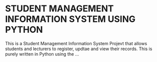 # STUDENT MANAGEMENT INFORMATION SYSTEM USING PYTHON
This is a Student Management Information System Projevt that allows students and lecturers to 
register, updtae and view their records. This is purely written in Python using the ...
